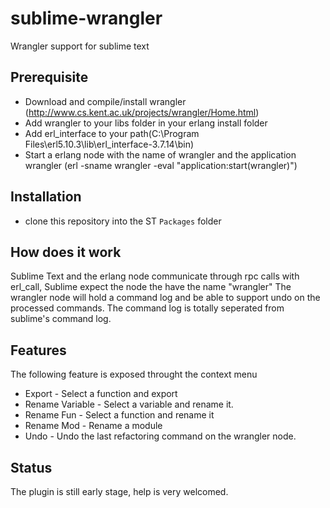 sublime-wrangler
================

Wrangler support for sublime text

## Prerequisite

* Download and compile/install wrangler (http://www.cs.kent.ac.uk/projects/wrangler/Home.html)
* Add wrangler to your libs folder in your erlang install folder  
* Add erl_interface to your path(C:\Program Files\erl5.10.3\lib\erl_interface-3.7.14\bin)
* Start a erlang node with the name of wrangler and the application wrangler (erl -sname wrangler -eval "application:start(wrangler)")

## Installation

* clone this repository into the ST `Packages` folder

## How does it work

Sublime Text and the erlang node communicate through rpc calls with erl_call, Sublime expect the node the have the name "wrangler"
The wrangler node will hold a command log and be able to support undo on the processed commands.
The command log is totally seperated from sublime's command log.

## Features

The following feature is exposed throught the context menu

* Export - Select a function and export
* Rename Variable - Select a variable and rename it.
* Rename Fun - Select a function and rename it
* Rename Mod - Rename a module
* Undo - Undo the last refactoring command on the wrangler node.

## Status

The plugin is still early stage, help is very welcomed.
